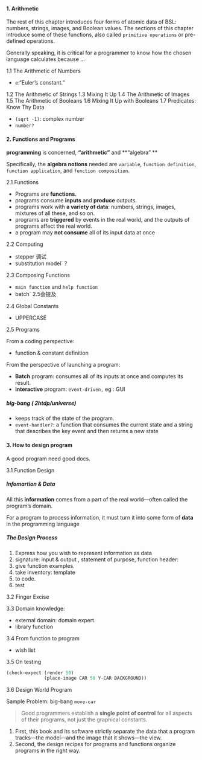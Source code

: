 #### 1.  Arithmetic
The rest of this chapter introduces four forms of atomic data of BSL: numbers, strings, images, and Boolean values.
The sections of this chapter introduce some of these functions, also called `primitive operations` or pre-defined operations.



Generally speaking, it is critical for a programmer to know how the chosen language calculates because ...

1.1 The Arithmetic of Numbers

- `e`:“Euler’s constant.”

1.2 The Arithmetic of Strings
1.3 Mixing It Up
1.4 The Arithmetic of Images
1.5 The Arithmetic of Booleans
1.6 Mixing It Up with Booleans
1.7 Predicates:  Know Thy Data

- `(sqrt -1)`: complex number
- `number?`

#### 2. Functions and Programs
**programming** is concerned, **“arithmetic”** and **“algebra” **

Specifically, the **algebra notions** needed are `variable`, `function definition`, `function application`, and `function composition`.

2.1 Functions

- Programs are **functions**.
- programs consume **inputs** and **produce** outputs. 
- programs work with **a variety of data**: numbers, strings, images, mixtures of all these, and so on. 
- programs are **triggered** by events in the real world, and the outputs of programs affect the real world.
- a program may **not consume** all of its input data at once

2.2 Computing

- stepper 调试
- substitution model` ?

2.3 Composing Functions

- `main function` and `help function`
- batch` 2.5会提及

2.4 Global Constants

- UPPERCASE

2.5 Programs

From a coding perspective:

- function & constant definition

From the perspective of launching a program:

- **Batch** program: consumes all of its inputs at once and computes its result.
- **interactive** program: `event-driven,` eg : GUI

##### big-bang ( 2htdp/universe)

- keeps track of the state of the program.
- `event-handler?`: a function that consumes the current state and a string that describes the key event and then returns a new state

#### 3. How to design program

A good program need good docs.

3.1 Function Design

##### Infomartion & Data

All this **information** comes from a part of the real world—often called the program’s domain.

For a program to process information, it must turn it into some form of **data** in the programming language

##### The Design Process

1. Express how you wish to represent information as data
2. signature: input & output , statement of purpose, function header: 
3. give function examples.
4. take inventory: template
5. to code.
6. test

3.2 Finger Excise

3.3 Domain knowledge:

- external domain: domain expert.
- library function

3.4 From function to program

- wish list

3.5 On testing

```lisp
(check-expect (render 50)
              (place-image CAR 50 Y-CAR BACKGROUND))
```

3.6 Design World Program

Sample Problem: big-bang `move-car`

> Good programmers establish a **single point of control** for all aspects of their programs, not just the graphical constants.

1. First, this book and its software strictly separate the data that a program tracks—the model—and the image that it shows—the view. 
2. Second, the design recipes for programs and functions organize programs in the right way.

